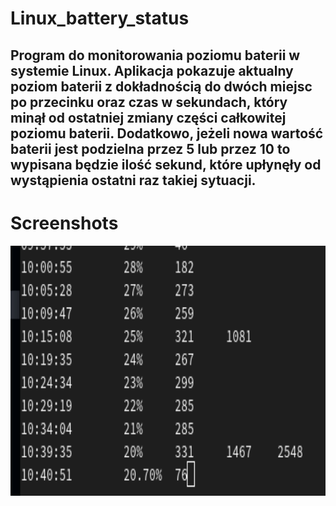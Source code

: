 # Linux_battery_status
## Program do monitorowania poziomu baterii w systemie Linux. Aplikacja pokazuje aktualny poziom baterii z dokładnością do dwóch miejsc po przecinku oraz czas w sekundach, który minął od ostatniej zmiany części całkowitej poziomu baterii. Dodatkowo, jeżeli nowa wartość baterii jest podzielna przez 5 lub przez 10 to wypisana będzie ilość sekund, które upłynęły od wystąpienia ostatni raz takiej sytuacji.

# Screenshots
<img src="screenshots/ss1.png" height="400">

